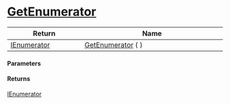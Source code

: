 # [GetEnumerator](./SequentialTransformPipeline--GetEnumerator.md)



| Return<div><a href="#"><img width=225></a></div> | Name<div><a href="#"><img width=525></a></div> | 
| --- | --- | 
| [IEnumerator](https://docs.microsoft.com/en-us/dotnet/api/System.Collections.IEnumerator) | [GetEnumerator](./SequentialTransformPipeline--GetEnumerator.md) ( ) | 


#### Parameters

#### Returns
[IEnumerator](https://docs.microsoft.com/en-us/dotnet/api/System.Collections.IEnumerator)<br>
